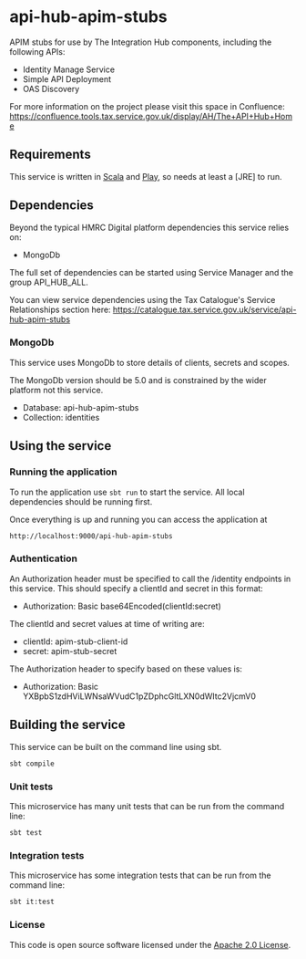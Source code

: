 # api-hub-apim-stubs

APIM stubs for use by The Integration Hub components, including the following APIs:
* Identity Manage Service
* Simple API Deployment
* OAS Discovery

For more information on the project please visit this space in Confluence:
https://confluence.tools.tax.service.gov.uk/display/AH/The+API+Hub+Home

## Requirements

This service is written in [Scala](http://www.scala-lang.org/) and [Play](http://playframework.com/), so needs at least a [JRE] to run.

## Dependencies
Beyond the typical HMRC Digital platform dependencies this service relies on:
- MongoDb

The full set of dependencies can be started using Service Manager and the group API_HUB_ALL.

You can view service dependencies using the Tax Catalogue's Service Relationships
section here:
https://catalogue.tax.service.gov.uk/service/api-hub-apim-stubs

### MongoDb
This service uses MongoDb to store details of clients, secrets and scopes.

The MongoDb version should be 5.0 and is constrained by the wider platform not this service.

- Database: api-hub-apim-stubs
- Collection: identities

## Using the service

### Running the application

To run the application use `sbt run` to start the service. All local dependencies should be running first.

Once everything is up and running you can access the application at

```
http://localhost:9000/api-hub-apim-stubs
```

### Authentication
An Authorization header must be specified to call the /identity endpoints in
this service. This should specify a clientId and secret in this format:
- Authorization: Basic base64Encoded(clientId:secret)

The clientId and secret values at time of writing are:
- clientId: apim-stub-client-id
- secret: apim-stub-secret

The Authorization header to specify based on these values is:
- Authorization: Basic YXBpbS1zdHViLWNsaWVudC1pZDphcGltLXN0dWItc2VjcmV0

## Building the service
This service can be built on the command line using sbt.
```
sbt compile
```

### Unit tests
This microservice has many unit tests that can be run from the command line:
```
sbt test
```

### Integration tests
This microservice has some integration tests that can be run from the command line:
```
sbt it:test
```

### License

This code is open source software licensed under the [Apache 2.0 License]("http://www.apache.org/licenses/LICENSE-2.0.html").
